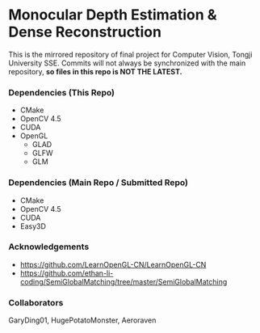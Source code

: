 # Monocular Depth Estimation & Dense Reconstruction
This is the mirrored repository of final project for Computer Vision, Tongji University SSE.
Commits will not always be synchronized with the main repository, **so files in this repo is NOT THE LATEST.**


### Dependencies (This Repo)

- CMake
- OpenCV 4.5
- CUDA
- OpenGL
  - GLAD
  - GLFW
  - GLM


### Dependencies (Main Repo / Submitted Repo)

- CMake
- OpenCV 4.5
- CUDA
- Easy3D


### Acknowledgements

- https://github.com/LearnOpenGL-CN/LearnOpenGL-CN
- https://github.com/ethan-li-coding/SemiGlobalMatching/tree/master/SemiGlobalMatching

### Collaborators
GaryDing01, HugePotatoMonster, Aeroraven
